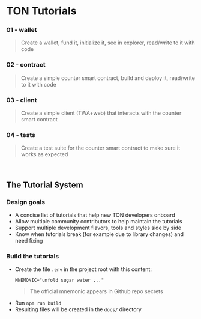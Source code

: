 # TON Tutorials

### 01 - wallet
> Create a wallet, fund it, initialize it, see in explorer, read/write to it with code

### 02 - contract
> Create a simple counter smart contract, build and deploy it, read/write to it with code

### 03 - client
> Create a simple client (TWA+web) that interacts with the counter smart contract

### 04 - tests
> Create a test suite for the counter smart contract to make sure it works as expected

&nbsp;

## The Tutorial System

### Design goals

- A concise list of tutorials that help new TON developers onboard
- Allow multiple community contributors to help maintain the tutorials
- Support multiple development flavors, tools and styles side by side
- Know when tutorials break (for example due to library changes) and need fixing

### Build the tutorials

- Create the file `.env` in the project root with this content:
  ```
  MNEMONIC="unfold sugar water ..."
  ```
  > The official mnemonic appears in Github repo secrets
- Run `npm run build`
- Resulting files will be created in the `docs/` directory